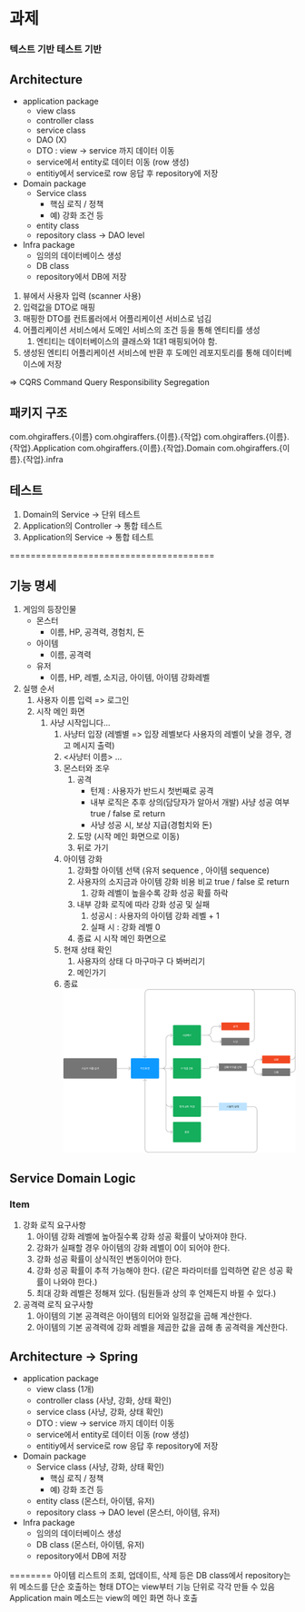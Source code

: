 # 과제
### 텍스트 기반 테스트 기반

## Architecture
- application package
    - view class
    - controller class
    - service class
    - DAO (X)
    - DTO : view -> service 까지 데이터 이동
    - service에서 entity로 데이터 이동 (row 생성)
    - entitiy에서 service로 row 응답 후 repository에 저장
- Domain package
    - Service class
        - 핵심 로직 / 정책
        - 예) 강화 조건 등
    - entity class
    - repository class -> DAO level
- Infra package
    - 임의의 데이터베이스 생성
    - DB class
    - repository에서 DB에 저장

1. 뷰에서 사용자 입력 (scanner 사용)
2. 입력값을 DTO로 매핑
3. 매핑한 DTO를 컨트롤러에서 어플리케이션 서비스로 넘김
4. 어플리케이션 서비스에서 도메인 서비스의 조건 등을 통해 엔티티를 생성
    1. 엔티티는 데이터베이스의 클래스와 1대1 매핑되어야 함.
5. 생성된 엔티티 어플리케이션 서비스에 반환 후 도메인 레포지토리를 통해 데이터베이스에 저장

=> CQRS Command Query Responsibility Segregation

## 패키지 구조
com.ohgiraffers.{이름}
com.ohgiraffers.{이름}.{작업}
com.ohgiraffers.{이름}.{작업}.Application
com.ohgiraffers.{이름}.{작업}.Domain
com.ohgiraffers.{이름}.{작업}.infra

## 테스트
1. Domain의 Service -> 단위 테스트
2. Application의 Controller -> 통합 테스트
3. Application의 Service -> 통합 테스트

=======================================

## 기능 명세
1. 게임의 등장인물
    - 몬스터
        - 이름, HP, 공격력, 경험치, 돈
    - 아이템
        - 이름, 공격력
    - 유저
        - 이름, HP, 레벨, 소지금, 아이템, 아이템 강화레벨
2. 실행 순서
    1. 사용자 이름 입력 => 로그인
    2. 시작 메인 화면 
       1. 사냥 시작입니다...
          1. 사냥터 입장 (레벨별 => 입장 레벨보다 사용자의 레벨이 낮을 경우, 경고 메시지 출력)
            1. <사냥터 이름>
                 ...
            2. 몬스터와 조우
                1. 공격
                     - 턴제 : 사용자가 반드시 첫번째로 공격
                     - 내부 로직은 추후 상의(담당자가 알아서 개발) 사냥 성공 여부 true / false 로 return
                     - 사냥 성공 시, 보상 지급(경험치와 돈)
                2. 도망 (시작 메인 화면으로 이동)
                2. 뒤로 가기
            2. 아이템 강화
                1. 강화할 아이템 선택 (유저 sequence , 아이템 sequence)
                2. 사용자의 소지금과 아이템 강화 비용 비교 true / false 로 return
                    1. 강화 레벨이 높을수록 강화 성공 확률 하락
                3. 내부 강화 로직에 따라 강화 성공 및 실패
                    1. 성공시 : 사용자의 아이템 강화 레벨 + 1
                    2. 실패 시 : 강화 레벨 0
                4. 종료 시 시작 메인 화면으로
            3. 현재 상태 확인
                1. 사용자의 상태 다 마구마구 다 봐버리기
                2. 메인가기
            4. 종료
![KakaoTalk_Image_2023-06-14-17-31-14.png](KakaoTalk_Image_2023-06-14-17-31-14.png)

## Service Domain Logic
### Item
1. 강화 로직 요구사항
   1. 아이템 강화 레벨에 높아질수록 강화 성공 확률이 낮아져야 한다.
   2. 강화가 실패할 경우 아이템의 강화 레벨이 0이 되어야 한다.
   3. 강화 성공 확률이 상식적인 변동이어야 한다.
   4. 강화 성공 확률이 추적 가능해야 한다. (같은 파라미터를 입력하면 같은 성공 확률이 나와야 한다.)
   5. 최대 강화 레벨은 정해져 있다. (팀원들과 상의 후 언제든지 바뀔 수 있다.)
2. 공격력 로직 요구사항
   1. 아이템의 기본 공격력은 아이템의 티어와 일정값을 곱해 계산한다.
   2. 아이템의 기본 공격력에 강화 레벨을 제곱한 값을 곱해 총 공격력을 계산한다.


## Architecture -> Spring
- application package
    - view class (1개)
    - controller class (사냥, 강화, 상태 확인)
    - service class (사냥, 강화, 상태 확인)
    - DTO : view -> service 까지 데이터 이동
    - service에서 entity로 데이터 이동 (row 생성)
    - entitiy에서 service로 row 응답 후 repository에 저장
- Domain package
    - Service class (사냥, 강화, 상태 확인)
        - 핵심 로직 / 정책
        - 예) 강화 조건 등
    - entity class (몬스터, 아이템, 유저)
    - repository class -> DAO level (몬스터, 아이템, 유저)
- Infra package
    - 임의의 데이터베이스 생성
    - DB class (몬스터, 아이템, 유저)
    - repository에서 DB에 저장


========
아이템 리스트의 조회, 업데이트, 삭제 등은 DB class에서
repository는 위 메소드를 단순 호출하는 형태
DTO는 view부터 기능 단위로 각각 만들 수 있음
Application main 메소드는 view의 메인 화면 하나 호출 
